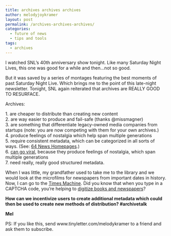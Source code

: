 ```yaml
---
title: archives archives archives
author: melodyjoykramer
layout: post
permalink: /archives-archives-archives/
categories:
  - future of news
  - tips and tools
tags:
  - archives
---
```

I watched SNL&#8217;s 40th anniversary show tonight. Like many Saturday Night Lives, this one was good for a while and then&#8230;not so good.

But it was saved by a series of montages featuring the best moments of past Saturday Night Live. Which brings me to the point of this late-night newsletter. Tonight, SNL again reiterated that archives are REALLY GOOD TO RESURFACE.

<p class="p1">
  <span class="s1">Archives:</span>
</p>

<p class="p1">
  <span class="s1">1. are cheaper to distribute than creating new content<br /> 2. are way easier to produce and fail-safe (thanks @missmagner)<br /> 3. are something that differentiate legacy-owned media companies from startups (note: you are now competing with them for your own archives.)<br /> 4. produce feelings of nostalgia which help span multiple generations<br /> 5. require consistent metadata, which can be categorized in all sorts of ways. (See: <a href="https://medium.com/thelist/64-ways-to-think-about-a-news-homepage-223c01952d26">64 News Homepages</a>.)<br /> 6. <a href="http://socialmediadesk.tumblr.com/post/84127245861/socialsandbox-internet-anniversary-at-npr">can go viral</a>, because they produce feelings of nostalgia, which span multiple generations<br /> 7. need really, really good structured metadata.</p> 
  
  <p>
    When I was little, my grandfather used to take me to the library and we would look at the microfilms for newspapers from important dates in history. Now, I can go to the <a href="http://timesmachine.nytimes.com/browser">Times Machine</a>. Did you know that when you type in a CAPTCHA code, you&#8217;re helping to <a href="http://www.google.com/recaptcha/intro/index.html">digitize books and newspapers</a>?
  </p>
  
  <p>
    <strong>How can we incentivize users to create additional metadata which could then be used to create new methods of distribution? #archivetalk</strong>
  </p>
  
  <p>
    <strong>Mel </strong>
  </p>
  
  <p>
    PS: If you like this, send www.tinyletter.com/melodykramer to a friend and ask them to subscribe.</span>
  </p>
